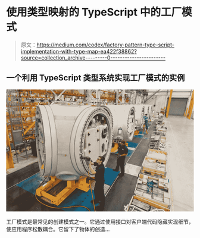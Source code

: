 # 使用类型映射的 TypeScript 中的工厂模式

> 原文：<https://medium.com/codex/factory-pattern-type-script-implementation-with-type-map-ea422f38862?source=collection_archive---------0----------------------->

## 一个利用 TypeScript 类型系统实现工厂模式的实例

![](img/d9a54419df17db7b3934f779e8ddfd02.png)

工厂模式是最常见的创建模式之一。它通过使用接口对客户端代码隐藏实现细节，使应用程序松散耦合。它留下了物体的创造…